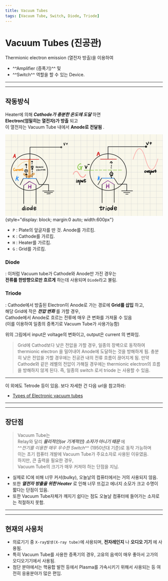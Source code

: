```yaml
---
title: Vacuum Tubes
tags: [Vacuum Tube, Switch, Diode, Triode]
---
```


# Vacuum Tubes (진공관)

Thermionic electron emission (열전자 방출)을 이용하여  

* ^^Amplifier (증폭기)^^ 및 
* ^^Switch^^ 역할을 할 수 있는 Device.

---

---

## 작동방식

Heater에 의해 ***Cathode가 충분한 온도에 도달*** 하면  
**Electron(엄밀히는 열전자)가 방출** 되고  
이 열전자는 Vacuum Tube 내에서 **Anode로 전달됨** . 

![vacuum_tube](imgs/vacuum_tube_diagram.jpeg){style="display: block; margin:0 auto; width:600px"}

* `P` : Plate의 앞글자를 딴 것. Anode를 가르킴.
* `K` : Cathode를 가르킴.
* `H` : Heater를 가르킴.
* `G` : Grid를 가르킴.

### Diode 

: 이처럼 Vacuum tube가 Cathode와 Anode만 가진 경우는  
**전류를 한방향으로만 흐르게** 하는데 사용되며 `Diode`라고 불림. 

### Triode

: Cathode에서 방출된 Electron이 Anode로 가는 경로에 **Grid를 삽입** 하고,  
해당 Grid에 작은 ***전압 변화*** 를 가할 경우,  
Cathode에서 Anode로 흐르는 전류에 매우 큰 변화를 가져올 수 있음  
(이를 이용하여 일종의 증폭기로 Vacuum Tube가 사용가능함)

위의 그림에서 input은 voltage의 변화이고,  output은 current 의 변화임. 

> Grid에 Cathod보다 낮은 전압을 가할 경우, 일종의 장벽으로 동작하여 thermionic electron 을 밀어내어 Anode에 도달하는 것을 방해하게 됨. 충분히 낮은 전압을 가할 경우에는 진공관 내의 전류 흐름이 끊어지게 됨. 만약 Cathode와 같은 레벨의 전압이 가해질 경우에는 thermionic electron의 흐름을 방해하지 않게 된다. 즉, 일종의 switch 로서 triode 는 사용할 수 있음.

---

이 외에도 Tetrode 등이 있음. 보다 자세한 건 다음 url을 참고하라:

* [Types of Electronic vacuum tubes](https://www.vtadiy.com/book/chapter-2-vacuum-tube-basics/2-2-electronic-vacuum-tubes/)


---

---

## 장단점

> Vacuum Tube는  
> Relay와 달리 ***물리적인(or 기계적인) 소자가 아니기 때문*** 에  
^^*전기를 이용한 매우 우수한 Switch*^^ (1950년대 기준)로 동작 가능하며  
> 이는 초기 컴퓨터 개발에 Vacuum Tube가 주요소자로 사용된 이유였음.  
> 하지만, 큰 출력을 필요한 경우,  
> Vacuum Tube의 크기가 매우 커져야 하는 단점을 지님.

* 실제로 IC에 비해 너무 커서(bulky), 오늘날의 컴퓨터에서는 거의 사용되지 않음.
* 또한 ***열전자 방출을 위한 Heater*** 로 인해 너무 뜨겁고 에너지 소모가 크고 수명이 짧다는 단점이 있음.
* 또한 Vacuum Tube자체가 깨지기 쉽다는 점도 오늘날 컴퓨터에 들어가는 소자로는 적절하지 못함.

---

---

## 현재의 사용처

* 의료기기 중 `X-ray발생(X-ray tube)`에 사용되며, **전자레인지** 나 **오디오 기기** 에 사용됨.
* 특히 Vacuum Tube를 사용한 증폭기의 경우, 고유의 음색이 매우 좋아서 고가의 오디오기기에서 사용됨.
* 첨단 분야에서는 핵융합 발전 등에서 Plasma를 가속시키기 위해서 사용되는 등 여전히 응용분야가 많은 편임.